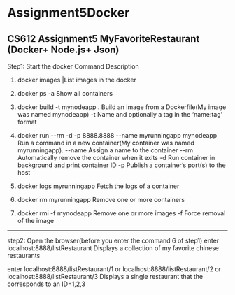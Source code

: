 # Assignment5Docker
CS612 Assignment5 MyFavoriteRestaurant (Docker+ Node.js+ Json)
-----------------------------------------------------------------------------------------------------------------------------------
Step1: Start the docker
Command                                                                 Description
1. docker images                                                        |List images in the docker

2. docker ps -a                                                         Show all containers

3. docker build -t mynodeapp .                                          Build an image from a Dockerfile(My image was named mynodeapp)
                                                                        -t Name and optionally a tag in the ‘name:tag’ format 
                                                                        
4. docker run --rm -d -p 8888.8888 --name myrunningapp mynodeapp        Run a command in a new container(My container was named myrunningapp).
                                                                        --name Assign a name to the container
                                                                        --rm Automatically remove the container when it exits
                                                                        -d Run container in background and print container ID
                                                                        -p Publish a container’s port(s) to the host

5. docker logs myrunningapp                                             Fetch the logs of a container

6. docker rm myrunningapp                                               Remove one or more containers

7. docker rmi -f mynodeapp                                              Remove one or more images
                                                                        -f Force removal of the image

-------------------------------------------------------------------------------------------------------------------------------------
step2: Open the browser(before you enter the command 6 of step1)
enter localhost:8888/listRestaurant
Displays a collection of my favorite chinese restaurants

enter localhost:8888/listRestaurant/1 or localhost:8888/listRestaurant/2 or localhost:8888/listRestaurant/3 
Displays a single restaurant that the corresponds to an ID=1,2,3 
                                                                        

